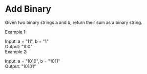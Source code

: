 # Add Binary
Given two binary strings a and b, return their sum as a binary string.

 

Example 1:  

Input: a = "11", b = "1"  
Output: "100"  
Example 2:

Input: a = "1010", b = "1011"  
Output: "10101"  

